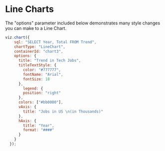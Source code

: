 # Line Charts

The "options" parameter included below demonstrates many style changes you can make to a Line Chart.

```javascript
viz.chart({
    sql: "SELECT Year, Total FROM Trend", 
    chartType: "LineChart",
    containerId: "chart3",
    options: {
      title: "Trend in Tech Jobs",
      titleTextStyle: {
        color: "#777777",
        fontName: "Arial",
        fontSize: 18
      },
        legend: {
        position: "right"
      },
      colors: ["#bb0000"],
      vAxis: {
        title: "Jobs in US \n(in Thousands)"
      },
      hAxis: {
        title: "Year",
        format: "####"
      }
    }
  });
```

